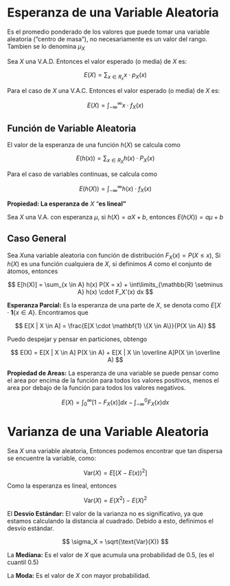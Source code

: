 # Esperanza de una Variable Aleatoria

Es el promedio ponderado de los valores que puede tomar una variable aleatoria (”centro de masa”), no necesariamente es un valor del rango. Tambien se lo denomina $\mu_X$

Sea $X$ una V.A.D. Entonces el valor esperado (o media) de $X$ es:

$$
E(X) =\sum_{x \in R_x} x \cdot p_X(x)
$$

Para el caso de $X$ una V.A.C. Entonces el valor esperado (o media) de $X$ es:

$$
E(X) = \int_{-\infty}^{\infty} x \cdot f_X(x)
$$

## Función de Variable Aleatoria

El valor de la esperanza de una función $h(X)$ se calcula como

$$
E(h(x)) = \sum_{x \in R_X} h(x) \cdot P_X(x)
$$

Para el caso de variables continuas, se calcula como

$$
E(h(X)) = \int_{-\infty}^{\infty} h(x) \cdot f_X(x)
$$

**Propiedad: La esperanza de** $X$ “**es lineal”**

Sea $X$ una V.A. con esperanza $\mu$, si $h(X) = aX + b$, entonces $E(h(X)) = a\mu + b$

## Caso General

Sea $X$una variable aleatoria con función de distribución $F_X(x) = P(X \leq x)$, Si $h(X)$ es una función cualquiera de $X$, si definimos $A$ como el conjunto de átomos, entonces

$$
E[h(X)] = \sum_{x \in A} h(x) P(X = x) + \int\limits_{\mathbb{R} \setminus A} h(x) \cdot F_X'(x) dx
$$

**Esperanza Parcial:** Es la esperanza de una parte de $X$, se denota como $E[X  \cdot \mathbf{1} \{x \in A\}$. Encontramos que

$$
E[X | X \in A] = \frac{E[X  \cdot \mathbf{1} \{X \in A\}}{P(X \in A)}
$$

Puedo despejar y pensar en particiones, obtengo

$$
E(X) = E[X | X \in A] P(X \in A) + E[X | X \in \overline A]P(X \in \overline A)
$$

**Propiedad de Areas:** La esperanza de una variable se puede pensar como el area por encima de la función para todos los valores positivos, menos el area por debajo de la función para todos los valores negativos.

$$
E(X) = \int_0^\infty [1 - F_X(x)] dx - \int_{-\infty}^0 F_X(x)dx
$$

# Varianza de una Variable Aleatoria

Sea $X$ una variable aleatoria, Entonces podemos encontrar que tan dispersa se encuentre la variable, como:

$$
\text{Var}(X) = E[(X-E(x))^2]
$$

 Como la esperanza es lineal, entonces

$$
\text{Var}(X) = E(X^2) - E(X)^2
$$

El **Desvío Estándar:** El valor de la varianza no es significativo, ya que estamos calculando la distancia al cuadrado. Debido a esto, definimos el desvío estándar.

$$
\sigma_X = \sqrt{\text{Var}(X)}
$$

La **Mediana:** Es el valor de $X$ que acumula una probabilidad de $0.5$, (es el cuantil $0.5$)

La **Moda:** Es el valor de $X$ con mayor probabilidad.